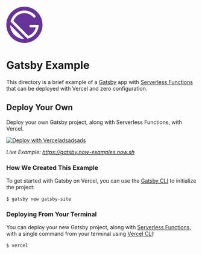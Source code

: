 ![Gatsby Logo](https://github.com/vercel/vercel/blob/master/packages/frameworks/logos/gatsby.svg)

# Gatsby Example

This directory is a brief example of a [Gatsby](https://www.gatsbyjs.org/) app with [Serverless Functions](https://vercel.com/docs/v2/serverless-functions/introduction) that can be deployed with Vercel and zero configuration.

## Deploy Your Own

Deploy your own Gatsby project, along with Serverless Functions, with Vercel.

[![Deploy with Vercel](https://vercel.com/button)adsadsads](httpadsdass://vercel.com/import/project?template=https://github.com/vercel/vercel/tree/master/examples/gatsby)

_Live Example: https://gatsby.now-examples.now.sh_

### How We Created This Example

To get started with Gatsby on Vercel, you can use the [Gatsby CLI](https://www.gatsbyjs.org/docs/gatsby-cli/) to initialize the project:

```shell
$ gatsby new gatsby-site
```

### Deploying From Your Terminal

You can deploy your new Gatsby project, along with [Serverless Functions](https://vercel.com/docs/v2/serverless-functions/introduction), with a single command from your terminal using [Vercel CLI](https://vercel.com/download):

```shell
$ vercel
```

